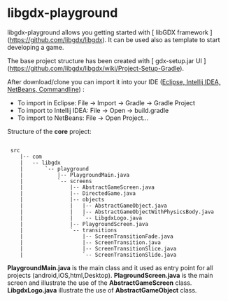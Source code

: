 # libgdx-playground
libgdx-playground allows you getting started with [ libGDX framework ] (https://github.com/libgdx/libgdx).
It can be used also as template to start developing a game.

The base project structure has been created with [ gdx-setup.jar UI ] (https://github.com/libgdx/libgdx/wiki/Project-Setup-Gradle).

After download/clone you can import it into your IDE ([Eclipse, Intellij IDEA, NetBeans, Commandline](https://github.com/libgdx/libgdx/wiki/Setting-up-your-Development-Environment-%28Eclipse%2C-Intellij-IDEA%2C-NetBeans%29)) :

 - To import in Eclipse: File -> Import -> Gradle -> Gradle Project
 - To import to Intellij IDEA: File -> Open -> build.gradle
 - To import to NetBeans: File -> Open Project...


Structure of the **core** project:

```

 src
    |-- com
    |   -- libgdx
    |       `-- playground
    |           |-- PlaygroundMain.java
    |           `-- screens
    |               |-- AbstractGameScreen.java
    |               |-- DirectedGame.java
    |               |-- objects
    |               |   |-- AbstractGameObject.java
    |               |   |-- AbstractGameObjectWithPhysicsBody.java
    |               |   `-- LibgdxLogo.java
    |               |-- PlaygroundScreen.java
    |               `-- transitions
    |                   |-- ScreenTransitionFade.java
    |                   |-- ScreenTransition.java
    |                   |-- ScreenTransitionSlice.java
    |                   `-- ScreenTransitionSlide.java

```

**PlaygroundMain.java** is the main class and it used as entry point for all projects (android,iOS,html,Desktop). 
**PlagroundScreen.java** is the main screen and illustrate the use of the **AbstractGameScreen** class.
**LibgdxLogo.java** illustrate the use of **AbstractGameObject** class. 



